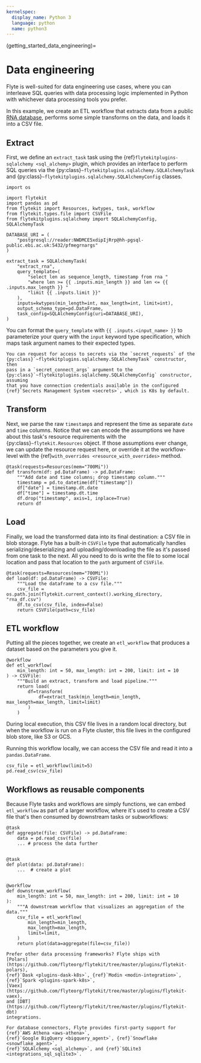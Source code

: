 ```yaml
---
kernelspec:
  display_name: Python 3
  language: python
  name: python3
---
```


(getting_started_data_engineering)=

# Data engineering

Flyte is well-suited for data engineering use cases, where you can interleave
SQL queries with data processing logic implemented in Python with whichever
data processing tools you prefer.

In this example, we create an ETL workflow that extracts data from a public
[RNA database](https://rnacentral.org/help/public-database), performs some simple
transforms on the data, and loads it into a CSV file.

## Extract

First, we define an `extract_task` task using the
{ref}`flytekitplugins-sqlalchemy <sql_alchemy>` plugin, which provides an
interface to perform SQL queries via the
{py:class}`~flytekitplugins.sqlalchemy.SQLAlchemyTask`
and {py:class}`~flytekitplugins.sqlalchemy.SQLAlchemyConfig` classes.

```{code-cell} ipython3
import os

import flytekit
import pandas as pd
from flytekit import Resources, kwtypes, task, workflow
from flytekit.types.file import CSVFile
from flytekitplugins.sqlalchemy import SQLAlchemyConfig, SQLAlchemyTask

DATABASE_URI = (
    "postgresql://reader:NWDMCE5xdipIjRrp@hh-pgsql-public.ebi.ac.uk:5432/pfmegrnargs"
)

extract_task = SQLAlchemyTask(
    "extract_rna",
    query_template=(
        "select len as sequence_length, timestamp from rna "
        "where len >= {{ .inputs.min_length }} and len <= {{ .inputs.max_length }} "
        "limit {{ .inputs.limit }}"
    ),
    inputs=kwtypes(min_length=int, max_length=int, limit=int),
    output_schema_type=pd.DataFrame,
    task_config=SQLAlchemyConfig(uri=DATABASE_URI),
)
```

You can format the `query_template` with `{{ .inputs.<input_name> }}` to
parameterize your query with the `input` keyword type specification, which
maps task argument names to their expected types.

```{important}
You can request for access to secrets via the `secret_requests` of the
{py:class}`~flytekitplugins.sqlalchemy.SQLAlchemyTask` constructor, then
pass in a `secret_connect_args` argument to the
{py:class}`~flytekitplugins.sqlalchemy.SQLAlchemyConfig` constructor, assuming
that you have connection credentials available in the configured
{ref}`Secrets Management System <secrets>`, which is K8s by default.
```

## Transform

Next, we parse the raw `timestamp`s and represent the time as separate `date`
and `time` columns. Notice that we can encode the assumptions we have about this
task's resource requirements with the {py:class}`~flytekit.Resources` object.
If those assumptions ever change, we can update the resource request here, or
override it at the workflow-level with the {ref}`with_overrides <resource_with_overrides>` method.

```{code-cell} ipython3
@task(requests=Resources(mem="700Mi"))
def transform(df: pd.DataFrame) -> pd.DataFrame:
    """Add date and time columns; drop timestamp column."""
    timestamp = pd.to_datetime(df["timestamp"])
    df["date"] = timestamp.dt.date
    df["time"] = timestamp.dt.time
    df.drop("timestamp", axis=1, inplace=True)
    return df
```

## Load

Finally, we load the transformed data into its final destination: a CSV file in
blob storage. Flyte has a built-in `CSVFile` type that automatically handles
serializing/deserializing and uploading/downloading the file as it's passed from
one task to the next. All you need to do is write the file to some local location
and pass that location to the `path` argument of `CSVFile`.

```{code-cell} ipython3
@task(requests=Resources(mem="700Mi"))
def load(df: pd.DataFrame) -> CSVFile:
    """Load the dataframe to a csv file."""
    csv_file = os.path.join(flytekit.current_context().working_directory, "rna_df.csv")
    df.to_csv(csv_file, index=False)
    return CSVFile(path=csv_file)
```

## ETL workflow

Putting all the pieces together, we create an `etl_workflow` that produces a
dataset based on the parameters you give it.

```{code-cell} ipython3
@workflow
def etl_workflow(
    min_length: int = 50, max_length: int = 200, limit: int = 10
) -> CSVFile:
    """Build an extract, transform and load pipeline."""
    return load(
        df=transform(
            df=extract_task(min_length=min_length, max_length=max_length, limit=limit)
        )
    )
```

During local execution, this CSV file lives in a random local
directory, but when the workflow is run on a Flyte cluster, this file lives in
the configured blob store, like S3 or GCS.

Running this workflow locally, we can access the CSV file and read it into
a `pandas.DataFrame`.

```{code-cell} ipython3
csv_file = etl_workflow(limit=5)
pd.read_csv(csv_file)
```

## Workflows as reusable components

Because Flyte tasks and workflows are simply functions, we can embed
`etl_workflow` as part of a larger workflow, where it's used to create a
CSV file that's then consumed by downstream tasks or subworkflows:

```{code-cell} ipython3
@task
def aggregate(file: CSVFile) -> pd.DataFrame:
    data = pd.read_csv(file)
    ... # process the data further


@task
def plot(data: pd.DataFrame):
    ...  # create a plot


@workflow
def downstream_workflow(
    min_length: int = 50, max_length: int = 200, limit: int = 10
):
    """A downstream workflow that visualizes an aggregation of the data."""
    csv_file = etl_workflow(
        min_length=min_length,
        max_length=max_length,
        limit=limit,
    )
    return plot(data=aggregate(file=csv_file))
```

```{important}
Prefer other data processing frameworks? Flyte ships with
[Polars](https://github.com/flyteorg/flytekit/tree/master/plugins/flytekit-polars),
{ref}`Dask <plugins-dask-k8s>`, {ref}`Modin <modin-integration>`, {ref}`Spark <plugins-spark-k8s>`,
[Vaex](https://github.com/flyteorg/flytekit/tree/master/plugins/flytekit-vaex),
and [DBT](https://github.com/flyteorg/flytekit/tree/master/plugins/flytekit-dbt)
integrations.

For database connectors, Flyte provides first-party support for {ref}`AWS Athena <aws-athena>`,
{ref}`Google BigQuery <bigquery_agent>`, {ref}`Snowflake <snowflake_agent>`,
{ref}`SQLAlchemy <sql_alchemy>`, and {ref}`SQLite3 <integrations_sql_sqlite3>`.
```

